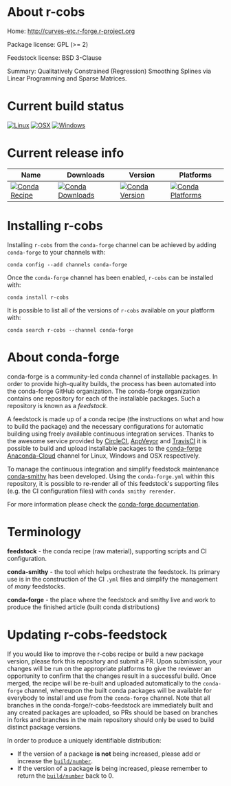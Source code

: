 About r-cobs
============

Home: http://curves-etc.r-forge.r-project.org

Package license: GPL (>= 2)

Feedstock license: BSD 3-Clause

Summary: Qualitatively Constrained (Regression) Smoothing Splines via Linear Programming and Sparse Matrices.



Current build status
====================

[![Linux](https://img.shields.io/circleci/project/github/conda-forge/r-cobs-feedstock/master.svg?label=Linux)](https://circleci.com/gh/conda-forge/r-cobs-feedstock)
[![OSX](https://img.shields.io/travis/conda-forge/r-cobs-feedstock/master.svg?label=macOS)](https://travis-ci.org/conda-forge/r-cobs-feedstock)
[![Windows](https://img.shields.io/appveyor/ci/conda-forge/r-cobs-feedstock/master.svg?label=Windows)](https://ci.appveyor.com/project/conda-forge/r-cobs-feedstock/branch/master)

Current release info
====================

| Name | Downloads | Version | Platforms |
| --- | --- | --- | --- |
| [![Conda Recipe](https://img.shields.io/badge/recipe-r--cobs-green.svg)](https://anaconda.org/conda-forge/r-cobs) | [![Conda Downloads](https://img.shields.io/conda/dn/conda-forge/r-cobs.svg)](https://anaconda.org/conda-forge/r-cobs) | [![Conda Version](https://img.shields.io/conda/vn/conda-forge/r-cobs.svg)](https://anaconda.org/conda-forge/r-cobs) | [![Conda Platforms](https://img.shields.io/conda/pn/conda-forge/r-cobs.svg)](https://anaconda.org/conda-forge/r-cobs) |

Installing r-cobs
=================

Installing `r-cobs` from the `conda-forge` channel can be achieved by adding `conda-forge` to your channels with:

```
conda config --add channels conda-forge
```

Once the `conda-forge` channel has been enabled, `r-cobs` can be installed with:

```
conda install r-cobs
```

It is possible to list all of the versions of `r-cobs` available on your platform with:

```
conda search r-cobs --channel conda-forge
```


About conda-forge
=================

conda-forge is a community-led conda channel of installable packages.
In order to provide high-quality builds, the process has been automated into the
conda-forge GitHub organization. The conda-forge organization contains one repository
for each of the installable packages. Such a repository is known as a *feedstock*.

A feedstock is made up of a conda recipe (the instructions on what and how to build
the package) and the necessary configurations for automatic building using freely
available continuous integration services. Thanks to the awesome service provided by
[CircleCI](https://circleci.com/), [AppVeyor](http://www.appveyor.com/)
and [TravisCI](https://travis-ci.org/) it is possible to build and upload installable
packages to the [conda-forge](https://anaconda.org/conda-forge)
[Anaconda-Cloud](http://docs.anaconda.org/) channel for Linux, Windows and OSX respectively.

To manage the continuous integration and simplify feedstock maintenance
[conda-smithy](http://github.com/conda-forge/conda-smithy) has been developed.
Using the ``conda-forge.yml`` within this repository, it is possible to re-render all of
this feedstock's supporting files (e.g. the CI configuration files) with ``conda smithy rerender``.

For more information please check the [conda-forge documentation](https://conda-forge.org/docs/).

Terminology
===========

**feedstock** - the conda recipe (raw material), supporting scripts and CI configuration.

**conda-smithy** - the tool which helps orchestrate the feedstock.
                   Its primary use is in the construction of the CI ``.yml`` files
                   and simplify the management of *many* feedstocks.

**conda-forge** - the place where the feedstock and smithy live and work to
                  produce the finished article (built conda distributions)


Updating r-cobs-feedstock
=========================

If you would like to improve the r-cobs recipe or build a new
package version, please fork this repository and submit a PR. Upon submission,
your changes will be run on the appropriate platforms to give the reviewer an
opportunity to confirm that the changes result in a successful build. Once
merged, the recipe will be re-built and uploaded automatically to the
`conda-forge` channel, whereupon the built conda packages will be available for
everybody to install and use from the `conda-forge` channel.
Note that all branches in the conda-forge/r-cobs-feedstock are
immediately built and any created packages are uploaded, so PRs should be based
on branches in forks and branches in the main repository should only be used to
build distinct package versions.

In order to produce a uniquely identifiable distribution:
 * If the version of a package **is not** being increased, please add or increase
   the [``build/number``](http://conda.pydata.org/docs/building/meta-yaml.html#build-number-and-string).
 * If the version of a package **is** being increased, please remember to return
   the [``build/number``](http://conda.pydata.org/docs/building/meta-yaml.html#build-number-and-string)
   back to 0.